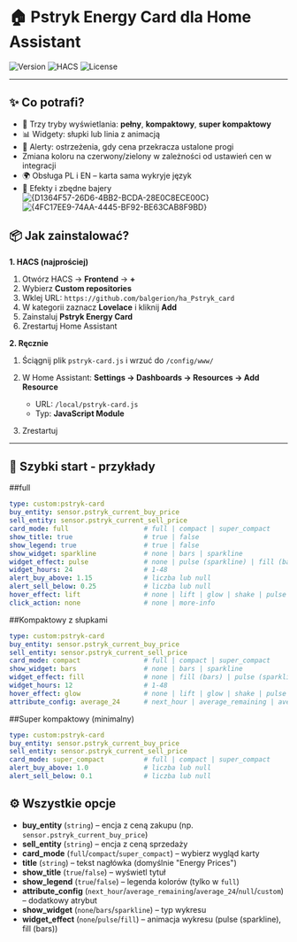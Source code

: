 # 🏠 Pstryk Energy Card dla Home Assistant

![Version](https://img.shields.io/badge/version-4.1.0-blue.svg) ![HACS](https://img.shields.io/badge/HACS-Custom-orange.svg) ![License](https://img.shields.io/badge/license-MIT-green.svg)

---

## ✨ Co potrafi?

* 🎨 Trzy tryby wyświetlania: **pełny**, **kompaktowy**, **super kompaktowy**
* 📊 Widgety: słupki lub linia z animacją
* 🚨 Alerty: ostrzeżenia, gdy cena przekracza ustalone progi
* Zmiana koloru na czerwony/zielony w zależności od ustawień cen w integracji
* 🌍 Obsługa PL i EN – karta sama wykryje język
* 🎯 Efekty i zbędne bajery
![{D1364F57-26D6-4BB2-BCDA-28E0C8ECE00C}](https://github.com/user-attachments/assets/9c4ced5f-e4bd-4ea9-8824-1daec9cf21d1)
![{4FC17EE9-74AA-4445-BF92-BE63CAB8F9BD}](https://github.com/user-attachments/assets/e65754ac-1a92-49d7-bd03-0af2f87a8117)

## 📦 Jak zainstalować?

**1. HACS (najprościej)**

1. Otwórz HACS → **Frontend** → **+**
2. Wybierz **Custom repositories**
3. Wklej URL: `https://github.com/balgerion/ha_Pstryk_card`
4. W kategorii zaznacz **Lovelace** i kliknij **Add**
5. Zainstaluj **Pstryk Energy Card**
6. Zrestartuj Home Assistant

**2. Ręcznie**

1. Ściągnij plik `pstryk-card.js` i wrzuć do `/config/www/`
2. W Home Assistant: **Settings → Dashboards → Resources → Add Resource**

   * URL: `/local/pstryk-card.js`
   * Typ: **JavaScript Module**
3. Zrestartuj

---

## 🚀 Szybki start - przykłady

##full
                   
```yaml
type: custom:pstryk-card
buy_entity: sensor.pstryk_current_buy_price
sell_entity: sensor.pstryk_current_sell_price
card_mode: full                   # full | compact | super_compact
show_title: true                  # true | false
show_legend: true                 # true | false
show_widget: sparkline            # none | bars | sparkline
widget_effect: pulse              # none | pulse (sparkline) | fill (bars)
widget_hours: 24                  # 1-48
alert_buy_above: 1.15             # liczba lub null
alert_sell_below: 0.25            # liczba lub null
hover_effect: lift                # none | lift | glow | shake | pulse
click_action: none                # none | more-info
```
##Kompaktowy z słupkami
```yaml
type: custom:pstryk-card
buy_entity: sensor.pstryk_current_buy_price
sell_entity: sensor.pstryk_current_sell_price
card_mode: compact                # full | compact | super_compact
show_widget: bars                 # none | bars | sparkline
widget_effect: fill               # none | fill (bars) | pulse (sparkline) 
widget_hours: 12                  # 1-48
hover_effect: glow                # none | lift | glow | shake | pulse
attribute_config: average_24      # next_hour | average_remaining | average_24 | null | custom_attribute
```

##Super kompaktowy (minimalny)
```yaml
type: custom:pstryk-card
buy_entity: sensor.pstryk_current_buy_price
sell_entity: sensor.pstryk_current_sell_price
card_mode: super_compact          # full | compact | super_compact
alert_buy_above: 1.0              # liczba lub null
alert_sell_below: 0.1             # liczba lub null
```

## ⚙️ Wszystkie opcje

* **buy\_entity** (`string`) – encja z ceną zakupu (np. `sensor.pstryk_current_buy_price`)
* **sell\_entity** (`string`) – encja z ceną sprzedaży
* **card\_mode** (`full`/`compact`/`super_compact`) – wybierz wygląd karty
* **title** (`string`) – tekst nagłówka (domyślnie "Energy Prices")
* **show\_title** (`true`/`false`) – wyświetl tytuł
* **show\_legend** (`true`/`false`) – legenda kolorów (tylko w `full`)
* **attribute\_config** (`next_hour`/`average_remaining`/`average_24`/`null`/`custom`) – dodatkowy atrybut
* **show\_widget** (`none`/`bars`/`sparkline`) – typ wykresu
* **widget\_effect** (`none`/`pulse`/`fill`) – animacja wykresu (pulse (sparkline), fill (bars))
